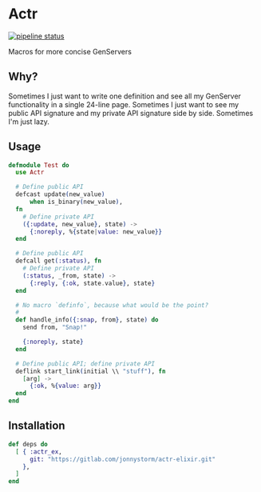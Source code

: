 # Actr

[![pipeline status](https://gitlab.com/jonnystorm/actr-elixir/badges/master/pipeline.svg)](https://gitlab.com/jonnystorm/actr-elixir/commits/master)

Macros for more concise GenServers

## Why?

Sometimes I just want to write one definition and see all
my GenServer functionality in a single 24-line page.
Sometimes I just want to see my public API signature and my
private API signature side by side. Sometimes I'm just lazy.

## Usage

```elixir
defmodule Test do
  use Actr

  # Define public API
  defcast update(new_value)
      when is_binary(new_value),
  fn
    # Define private API
    ({:update, new_value}, state) ->
      {:noreply, %{state|value: new_value}}
  end

  # Define public API
  defcall get(:status), fn
    # Define private API
    (:status, _from, state) ->
      {:reply, {:ok, state.value}, state}
  end

  # No macro `definfo`, because what would be the point?
  #
  def handle_info({:snap, from}, state) do
    send from, "Snap!"

    {:noreply, state}
  end

  # Define public API; define private API
  deflink start_link(initial \\ "stuff"), fn
    [arg] ->
      {:ok, %{value: arg}}
  end
end

```

## Installation

```elixir
def deps do
  [ { :actr_ex,
      git: "https://gitlab.com/jonnystorm/actr-elixir.git"
    },
  ]
end
```

